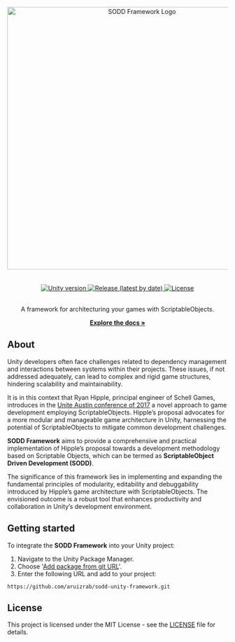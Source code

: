 <div align="center">
  <br>
  <a href="https://github.com/aruizrab/sodd-unity-framework">
    <picture>
      <source media="(prefers-color-scheme: dark)" srcset="https://github.com/aruizrab/sodd-unity-framework/assets/68024691/0a22970a-0505-4121-b6e7-c23299e8b16d">
      <source media="(prefers-color-scheme: light)" srcset="https://github.com/aruizrab/sodd-unity-framework/assets/68024691/ae5d59df-a69c-455a-8be9-e259c5404dda">
      <img alt="SODD Framework Logo" src="https://github.com/aruizrab/sodd-unity-framework/assets/68024691/0a22970a-0505-4121-b6e7-c23299e8b16d" width="600">
    </picture>
  </a>
  <br>
  <br>
  <br>
  <a href="https://unity3d.com/get-unity/download/archive">
    <img src="https://img.shields.io/github/package-json/unity/aruizrab/sodd-unity-framework?logo=unity" alt="Unity version"/>
  </a>
  <a href="https://github.com/aruizrab/sodd-unity-framework/releases/latest">
    <img src="https://img.shields.io/github/v/release/aruizrab/sodd-unity-framework" alt="Release (latest by date)"/>
  </a>
  <a href="https://github.com/aruizrab/sodd-unity-framework/blob/main/LICENSE.md">
    <img src="https://img.shields.io/github/license/aruizrab/sodd-unity-framework?label=license" alt="License"/>
  </a>
  <br>
  <br>
  <p align="center">
    A framework for architecturing your games with ScriptableObjects.
  </p>
  <a href="https://aruizrab.github.io/sodd-unity-framework/"><strong>Explore the docs »</strong></a>
</div>

## About
Unity developers often face challenges related to dependency management and interactions between systems within their projects. These issues, if not addressed adequately, can lead to complex and rigid game structures, hindering scalability and maintainability.

It is in this context that Ryan Hipple, principal engineer of Schell Games, introduces in the [Unite Austin conference of 2017](https://www.youtube.com/watch?v=raQ3iHhE_Kk) a novel approach to game development employing ScriptableObjects. Hipple’s proposal advocates for a more modular and manageable game architecture in Unity, harnessing the potential of ScriptableObjects to mitigate common development challenges.

**SODD Framework** aims to provide a comprehensive and practical implementation of Hipple’s proposal towards a development methodology based on Scriptable Objects, which can be termed as **ScriptableObject Driven Development (SODD)**.

The significance of this framework lies in implementing and expanding the fundamental principles of modularity, editability and debuggability introduced by Hipple’s game architecture with ScriptableObjects. The envisioned outcome is a robust tool that enhances productivity and collaboration in Unity’s development environment.

## Getting started
To integrate the **SODD Framework** into your Unity project:
1. Navigate to the Unity Package Manager.
2. Choose '[Add package from git URL](https://docs.unity3d.com/2021.2/Documentation/Manual/upm-ui-giturl.html "Unity Documentation - Installing from a Git URL")'.
3. Enter the following URL and add to your project:
```
https://github.com/aruizrab/sodd-unity-framework.git
```

## License
This project is licensed under the MIT License - see the [LICENSE](https://github.com/aruizrab/sodd-unity-framework/blob/main/LICENSE) file for details.
